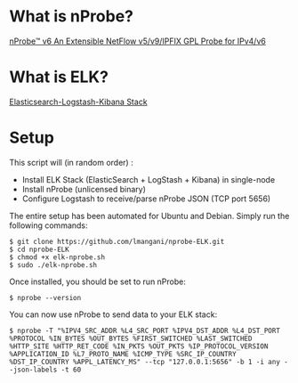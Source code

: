 # What is nProbe?
[nProbe™ v6 An Extensible NetFlow v5/v9/IPFIX GPL Probe for IPv4/v6](http://www.ntop.org/products/nprobe/)

# What is ELK?
[Elasticsearch-Logstash-Kibana Stack](http://www.elasticsearch.org/overview/)

# Setup

This script will (in random order) :

- Install ELK Stack (ElasticSearch + LogStash + Kibana) in single-node
- Install nProbe (unlicensed binary)
- Configure Logstash to receive/parse nProbe JSON (TCP port 5656)



The entire setup has been automated for Ubuntu and Debian. Simply run the following commands:

```
$ git clone https://github.com/lmangani/nprobe-ELK.git
$ cd nprobe-ELK
$ chmod +x elk-nprobe.sh
$ sudo ./elk-nprobe.sh
```

Once installed, you should be set to run nProbe:

```
$ nprobe --version
```

You can now use nProbe to send data to your ELK stack:
```
$ nprobe -T "%IPV4_SRC_ADDR %L4_SRC_PORT %IPV4_DST_ADDR %L4_DST_PORT %PROTOCOL %IN_BYTES %OUT_BYTES %FIRST_SWITCHED %LAST_SWITCHED %HTTP_SITE %HTTP_RET_CODE %IN_PKTS %OUT_PKTS %IP_PROTOCOL_VERSION %APPLICATION_ID %L7_PROTO_NAME %ICMP_TYPE %SRC_IP_COUNTRY %DST_IP_COUNTRY %APPL_LATENCY_MS" --tcp "127.0.0.1:5656" -b 1 -i any --json-labels -t 60
```
